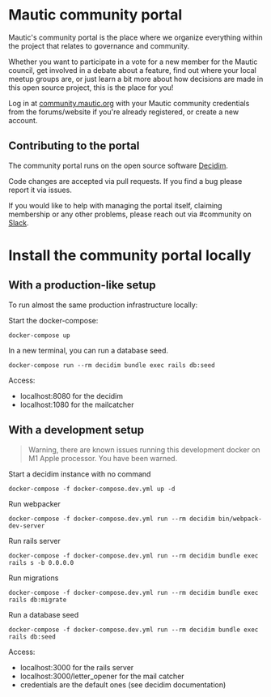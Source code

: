 # Mautic community portal
Mautic's community portal is the place where we organize everything within the project that relates to governance and community.

Whether you want to participate in a vote for a new member for the Mautic council,  get involved in a debate about a feature,  find out where your local meetup groups are,  or just learn a bit more about how decisions are made in this open source project,  this is the place for you!

Log in at [community.mautic.org](https://community.mautic.org) with your Mautic community credentials from the forums/website if you're already registered, or create a new account.

##  Contributing to the portal

The community portal runs on the open source software [Decidim](https://decidim.org).

Code changes are accepted via pull requests.  If you find a bug please report it via issues.

If you would like to help with managing the portal itself, claiming membership or any other problems, please reach out via #community on [Slack](https://mautic.org/slack).


# Install the community portal locally

## With a production-like setup
To run almost the same production infrastructure locally:

Start the docker-compose:
```
docker-compose up
```

In a new terminal, you can run a database seed.
```
docker-compose run --rm decidim bundle exec rails db:seed
```

Access: 

- localhost:8080 for the decidim
- localhost:1080 for the mailcatcher

## With a development setup
> Warning, there are known issues running this development docker
> on M1 Apple processor. You have been warned.


Start a decidim instance with no command
```
docker-compose -f docker-compose.dev.yml up -d
```

Run webpacker
```
docker-compose -f docker-compose.dev.yml run --rm decidim bin/webpack-dev-server
```

Run rails server
```
docker-compose -f docker-compose.dev.yml run --rm decidim bundle exec rails s -b 0.0.0.0
```

Run migrations
```
docker-compose -f docker-compose.dev.yml run --rm decidim bundle exec rails db:migrate
```

Run a database seed
```
docker-compose -f docker-compose.dev.yml run --rm decidim bundle exec rails db:seed
```

Access: 

- localhost:3000 for the rails server
- localhost:3000/letter_opener for the mail catcher
- credentials are the default ones (see decidim documentation)
